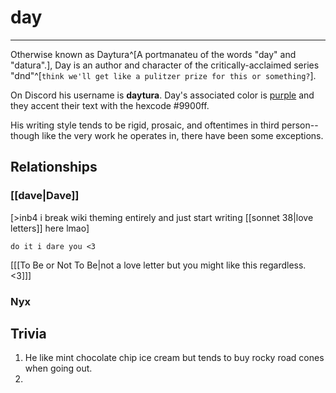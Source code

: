 # day
---
Otherwise known as Daytura^[A portmanateu of the words "day" and "datura".], Day is an author and character of the critically-acclaimed series "dnd"^[`think we'll get like a pulitzer prize for this or something?`].

On Discord his username is **daytura**. Day's associated color is [purple](http://theoldpurple.com/) and they accent their text with the hexcode \#9900ff.

His writing style tends to be rigid, prosaic, and oftentimes in third person--though like the very work he operates in, there have been some exceptions.



## Relationships
### [[dave|Dave]]
[>inb4 i break wiki theming entirely and just start writing [[sonnet 38|love letters]] here lmao]

`do it i dare you <3`

\[[[To Be or Not To Be|not a love letter but you might like this regardless. <3]]]

### Nyx



## Trivia
1. He like mint chocolate chip ice cream but tends to buy rocky road cones when going out.
2. 